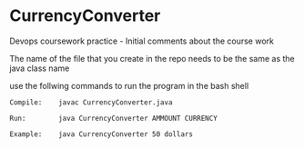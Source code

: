 # CurrencyConverter
Devops coursework practice - 
Initial comments about the course work 

The name of the file that you create in the repo needs to be the same as the java class name 

use the follwing commands to run the program in the bash shell

    Compile:	javac CurrencyConverter.java 

    Run:		java CurrencyConverter AMMOUNT CURRENCY 

    Example:	java CurrencyConverter 50 dollars
